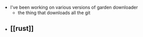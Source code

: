 - I've been working on various versions of garden downloader
	- the thing that downloads all the git
- [[rust]]
	-